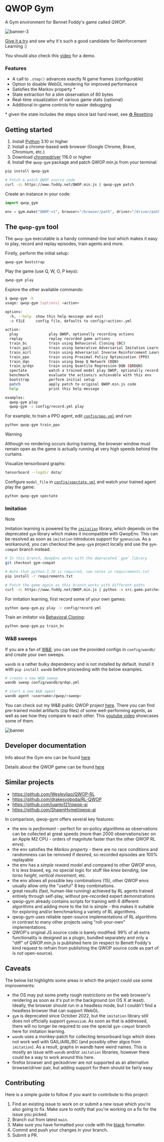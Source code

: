 # QWOP Gym

A Gym environment for Bennet Foddy's game called _QWOP_.

![banner-3](./doc/banner-3.gif)

[Give it a try](https://www.foddy.net/Athletics.html) and see why it's such a
good candidate for Reinforcement Learning :)

You should also check this [video](https://www.youtube.com/watch?v=2qNKjRwcx74) for a demo.

### Features

* A call to `.step()` advances exactly N game frames (configurable)
* Option to disable WebGL rendering for improved performance
* Satisfies the Markov property \*
* State extraction for a slim observation of 60 bytes
* Real-time visualization of various game stats (optional)
* Additional in-game controls for easier debugging

\* given the state includes the steps since last hard reset, see [♻️ Resetting](./doc/env.md#resetting)

## Getting started

1. Install [Python](https://www.python.org/downloads/) 3.10 or higher
1. Install a chrome-based web browser (Google Chrome, Brave, Chromium, etc.)
1. Download [chromedriver](https://googlechromelabs.github.io/chrome-for-testing/) 116.0 or higher
1. Install the `qwop-gym` package and patch QWOP.min.js from your terminal:

```bash
pip install qwop-gym

# Fetch & patch QWOP source code
curl -sL https://www.foddy.net/QWOP.min.js | qwop-gym patch
```

Create an instance in your code:

```python
import qwop_gym

env = gym.make("QWOP-v1", browser="/browser/path", driver="/driver/path")
```

## The `qwop-gym` tool

The `qwop-gym` executable is a handy command-line tool which makes it easy to
play, record and replay episodes, train agents and more.

Firstly, perform the initial setup:

```
qwop-gym bootstrap
```

Play the game (use Q, W, O, P keys):

```bash
qwop-gym play
```

Explore the other available commands:

```bash
$ qwop-gym -h
usage: qwop-gym [options] <action>

options:
  -h, --help  show this help message and exit
  -c FILE     config file, defaults to config/<action>.yml

action:
  play              play QWOP, optionally recording actions
  replay            replay recorded game actions
  train_bc          train using Behavioral Cloning (BC)
  train_gail        train using Generative Adversarial Imitation Learning (GAIL)
  train_airl        train using Adversarial Inverse Reinforcement Learning (AIRL)
  train_ppo         train using Proximal Policy Optimization (PPO)
  train_dqn         train using Deep Q Network (DQN)
  train_qrdqn       train using Quantile Regression DQN (QRDQN)
  spectate          watch a trained model play QWOP, optionally recording actions
  benchmark         evaluate the actions/s achievable with this env
  bootstrap         perform initial setup
  patch             apply patch to original QWOP.min.js code
  help              print this help message

examples:
  qwop-gym play
  qwop-gym -c config/record.yml play
```

For example, to train a PPO agent, edit [`config/ppo.yml`](./config/ppo.yml) and run:

```bash
python qwop-gym train_ppo
```

> [!WARNING]
> Although no rendering occurs during training, the browser window must remain
> open as the game is actually running at very high speeds behind the curtains.

Visualize tensorboard graphs:

```bash
tensorboard --logdir data/
```

Configure `model_file` in [`config/spectate.yml`](./config/spectate.yml) and watch your trained agent play the game:

```bash
python qwop-gym spectate
```

### Imitation

> [!NOTE]
> Imitation learning is powered by the
> [`imitation`](https://github.com/HumanCompatibleAI/imitation) library, which
> depends on the deprecated `gym` library which makes it incompatible with
> QwopEnv. This can be resolved as soon as `imitation` introduces support for
> `gymnasium`. As a workaround, you can checkout the `qwop-gym` project
> locally and use the `gym-compat` branch instead.

```bash
# In this branch, QwopEnv works with the deprecated `gym` library
git checkout gym-compat

# Note that python-3.10 is required, see notes in requirements.txt
pip install -r requirements.txt

# Patch the game again as this branch works with different paths
curl -sL https://www.foddy.net/QWOP.min.js | python -m src.game.patcher
```

For imitation learning, first record some of your own games:

```bash
python qwop-gym.py play -c config/record.yml 
```

Train an imitator via [Behavioral Cloning](https://imitation.readthedocs.io/en/latest/tutorials/1_train_bc.html):

```bash
python qwop-gym.py train_bc
```

### W&B sweeps

If you are a fan of [W&B](https://docs.wandb.ai/guides/sweeps), you can 
use the provided configs in `config/wandb/` and create your own sweeps.

`wandb` is a rather bulky dependency and is not installed by default. Install
it with `pip install wandb` before proceeding with the below examples.

```bash
# create a new W&B sweep
wandb sweep config/wandb/qrdqn.yml

# start a new W&B agent
wandb agent <username>/qwop/<sweep>
``` 

You can check out my W&B public QWOP project
[here](https://wandb.ai/s-manolloff/qwop-gym).
There you can find pre-trained model artifacts (zip files) of some
well-performing agents, as well as see how they compare to each other. This
[youtube video](https://www.youtube.com/watch?v=2qNKjRwcx74) showcases some of
them.

![banner](./doc/banner.gif)

## Developer documentation

Info about the Gym env can be found [here](./doc/env.md)

Details about the QWOP game can be found [here](./doc/game.md)

## Similar projects

* https://github.com/Wesleyliao/QWOP-RL
* https://github.com/drakesvoboda/RL-QWOP
* https://github.com/juanto121/qwop-ai
* https://github.com/ShawnHymel/qwop-ai

In comparison, qwop-gym offers several key features:
* the env is _performant_ - perfect for on-policy algorithms as observations
can be collected at great speeds (more than 2000 observations/sec on an Apple
M2 CPU - orders of magnitute faster than the other QWOP RL envs).
* the env satisfies the _Markov property_ - there are no race conditions and
randomness can be removed if desired, so recorded episodes are 100% replayable
* the env has a _simple reward model_ and compared to other QWOP envs, it is
less biased, eg. no special logic for stuff like _knee bending_,
_low torso height_, _vertical movement_, etc.
* the env allows all possible key combinations (15), other QWOP envs usually
allow only the "useful" 8 key combinations.
* great results (fast, human-like running) achieved by RL agents trained
entirely through self-play, without pre-recorded expert demonstrations
* qwop-gym already contains scripts for training with 6 different algorithms
and adding more to the list is simple - this makes it suitable for exploring
and/or benchmarking a variety of RL algorithms.
* qwop-gym uses reliable open-source implementations of RL algorithms in
contrast to many other projects using "roll-your-own" implementations.
* QWOP's original JS source code is barely modified: 99% of all extra
functionality is designed as a plugin, bundled separately and only a "diff"
of QWOP.min.js is published here (in respect to Benett Foddy's kind request
to refrain from publishing the QWOP source code as part of is _not_
open-source).

## Caveats

The below list highlights some areas in which the project could use some
improvements:

* the OS may put some pretty rough restrictions on the web browser's rendering
as soon as it's put in the background (on OS X at least). Ideally, the browser
should run in a headless mode, but I couldn't find a headless browser that can
support WebGL.
* `gym` is deprecated since October 2022, but the `imitation` library still
does not officially support `gymnasium`. As soon as that is addressed, there
will no longer be required to use the special `gym-compat` branch here for
imitation learning.
* `wandb` uses a monkey-patch for collecting tensorboard logs which does not
work well with GAIL/AIRL/BC (and possibly other algos from `imitation`). As a
result, graphs in wandb have weird names. This is mostly an issue with `wandb`
and/or `imitation` libraries, however there could be a way to work around this
here.
* firefox browser and geckodriver are not supported as an alternative
browser/driver pair, but adding support for them should be fairly easy

## Contributing

Here is a simple guide to follow if you want to contribute to this project:

1. Find an existing issue to work on or submit a new issue which you're also
going to fix. Make sure to notify that you're working on a fix for the issue
you picked.
1. Branch out from latest `main`.
1. Make sure you have formatted your code with the [black](https://github.com/psf/black)
formatter.
1. Commit and push your changes in your branch.
1. Submit a PR.
